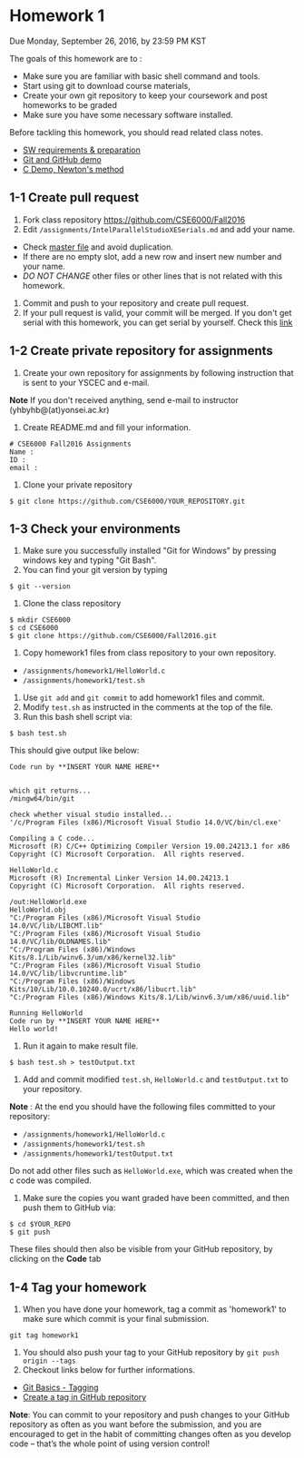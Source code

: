 # Homework 1
Due Monday, September 26, 2016, by 23:59 PM KST

The goals of this homework are to :
- Make sure you are familiar with basic shell command and tools.
- Start using git to download course materials,
- Create your own git repository to keep your coursework and post homeworks to be graded
- Make sure you have some necessary software installed.

Before tackling this homework, you should read related class notes.
- [SW requirements & preparation](slides/ec_siip_00.pdf)
- [Git and GitHub demo](slides/ec_siip_03.pdf)
- [C Demo, Newton's method](slides/ec_siip_04.pdf)

## 1-1 Create pull request
 1. Fork class repository https://github.com/CSE6000/Fall2016
 1. Edit `/assignments/IntelParallelStudioXESerials.md` and add your name.
  * Check [master file](https://github.com/CSE6000/Fall2016/blob/master/assignments/IntelParallelStudioXESerials.md) and avoid duplication.
  * If there are no empty slot, add a new row and insert new number and your name.
  * *DO NOT CHANGE* other files or other lines that is not related with this homework.
 1. Commit and push to your repository and create pull request.
 1. If your pull request is valid, your commit will be merged.
If you don't get serial with this homework, you can get serial by yourself. Check this [link](https://software.intel.com/en-us/qualify-for-free-software/student)

## 1-2 Create private repository for assignments
 1. Create your own repository for assignments by following instruction that is sent to your YSCEC and e-mail.

 **Note** If you don't received anything, send e-mail to instructor (yhbyhb@(at)yonsei.ac.kr)
 1. Create README.md and fill your information.

 ```
 # CSE6000 Fall2016 Assignments
 Name : 
 ID : 
 email : 
 ```

 1. Clone your private repository
 ```
 $ git clone https://github.com/CSE6000/YOUR_REPOSITORY.git
 ```

## 1-3 Check your environments
 1. Make sure you successfully installed "Git for Windows" by pressing windows key and typing "Git Bash".
 1. You can find your git version by typing

 ```
 $ git --version
 ```

 1. Clone the class repository

 ```
 $ mkdir CSE6000
 $ cd CSE6000
 $ git clone https://github.com/CSE6000/Fall2016.git
 ```

 1. Copy homework1 files from class repository to your own repository.
  * `/assignments/homework1/HelloWorld.c`
  * `/assignments/homework1/test.sh`
 1. Use `git add` and `git commit` to add homework1 files and commit.
 1. Modify `test.sh` as instructed in the comments at the top of the file.
 1. Run this bash shell script via:

 ```
 $ bash test.sh
 ```
 This should give output like below:
 ```
 Code run by **INSERT YOUR NAME HERE** 
 

 which git returns...
 /mingw64/bin/git 

 check whether visual studio installed...
 '/c/Program Files (x86)/Microsoft Visual Studio 14.0/VC/bin/cl.exe' 

 Compiling a C code...
 Microsoft (R) C/C++ Optimizing Compiler Version 19.00.24213.1 for x86
 Copyright (C) Microsoft Corporation.  All rights reserved. 

 HelloWorld.c
 Microsoft (R) Incremental Linker Version 14.00.24213.1
 Copyright (C) Microsoft Corporation.  All rights reserved. 

 /out:HelloWorld.exe
 HelloWorld.obj
 "C:/Program Files (x86)/Microsoft Visual Studio 14.0/VC/lib/LIBCMT.lib"
 "C:/Program Files (x86)/Microsoft Visual Studio 14.0/VC/lib/OLDNAMES.lib"
 "C:/Program Files (x86)/Windows Kits/8.1/Lib/winv6.3/um/x86/kernel32.lib"
 "C:/Program Files (x86)/Microsoft Visual Studio 14.0/VC/lib/libvcruntime.lib"
 "C:/Program Files (x86)/Windows Kits/10/Lib/10.0.10240.0/ucrt/x86/libucrt.lib"
 "C:/Program Files (x86)/Windows Kits/8.1/Lib/winv6.3/um/x86/uuid.lib" 

 Running HelloWorld
 Code run by **INSERT YOUR NAME HERE**
 Hello world!
 ```
 1. Run it again to make result file.

 ```
 $ bash test.sh > testOutput.txt
 ```
 1. Add and commit modified `test.sh`, `HelloWorld.c` and `testOutput.txt` to your repository.

 **Note** : At the end you should have the following files committed to your repository:
  * `/assignments/homework1/HelloWorld.c`
  * `/assignments/homework1/test.sh`
  * `/assignments/homework1/testOutput.txt`

 Do not add other files such as `HelloWorld.exe`, which was created when the c code was compiled.

 1. Make sure the copies you want graded have been committed, and then push them to GitHub via:

 ```
 $ cd $YOUR_REPO
 $ git push
 ```
 These files should then also be visible from your GitHub repository, by clicking on the **Code** tab

## 1-4 Tag your homework
 1. When you have done your homework, tag a commit as 'homework1' to make sure which commit is your final submission.

 ```
 git tag homework1
 ```
 1. You should also push your tag to your GitHub repository by `git push origin --tags`
 1. Checkout links below for further informations.
  - [Git Basics - Tagging](https://git-scm.com/book/en/v2/Git-Basics-Tagging)
  - [Create a tag in GitHub repository](http://stackoverflow.com/questions/18216991/create-a-tag-in-github-repository)

**Note**: You can commit to your repository and push changes to your GitHub repository as often as you want before the submission, and you are encouraged to get in the habit of committing changes often as you develop code – that’s the whole point of using version control!

